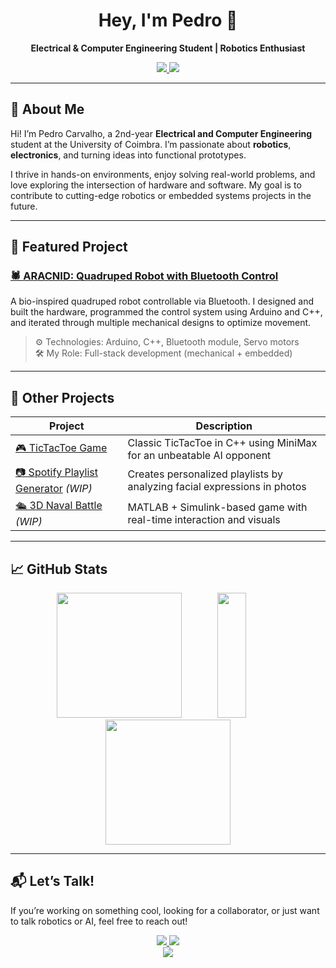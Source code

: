 <h1 align="center">Hey, I'm Pedro 👋</h1>
<p align="center"><strong>Electrical & Computer Engineering Student | Robotics Enthusiast</strong></p>

<p align="center">
  <a href="https://www.linkedin.com/in/pedro-carvalho-760678280/" target="_blank">
    <img src="https://img.shields.io/badge/LinkedIn-blue?style=for-the-badge&logo=linkedin&logoColor=white" />
  </a>
  <a href="mailto:pedrobcarvalho01@gmail.com">
    <img src="https://img.shields.io/badge/Gmail-D14836?style=for-the-badge&logo=gmail&logoColor=white" />
  </a>
</p>

---

## 🌟 About Me

Hi! I’m Pedro Carvalho, a 2nd-year **Electrical and Computer Engineering** student at the University of Coimbra. I’m passionate about **robotics**, **electronics**, and turning ideas into functional prototypes.

I thrive in hands-on environments, enjoy solving real-world problems, and love exploring the intersection of hardware and software. My goal is to contribute to cutting-edge robotics or embedded systems projects in the future.


---

## 🧠 Featured Project

### [🕷 ARACNID: Quadruped Robot with Bluetooth Control](https://github.com/pedrobcarvalho0601/ARACNID_PROJECT)

A bio-inspired quadruped robot controllable via Bluetooth. I designed and built the hardware, programmed the control system using Arduino and C++, and iterated through multiple mechanical designs to optimize movement.

> ⚙️ Technologies: Arduino, C++, Bluetooth module, Servo motors  
> 🛠 My Role: Full-stack development (mechanical + embedded)

---

## 📌 Other Projects

| Project | Description |
|--------|-------------|
| [🎮 TicTacToe Game](https://github.com/pedrobcarvalho0601/TicTacToe) | Classic TicTacToe in C++ using MiniMax for an unbeatable AI opponent |
| [📷 Spotify Playlist Generator](#) _(WIP)_ | Creates personalized playlists by analyzing facial expressions in photos |
| [🛳️ 3D Naval Battle](#) _(WIP)_ | MATLAB + Simulink-based game with real-time interaction and visuals |

---

## 📈 GitHub Stats

<div align="center">
  <img src="https://github-readme-stats.vercel.app/api?username=pedrobcarvalho0601&show_icons=true&theme=tokyonight&count_private=true&custom_title=My%20GitHub%20Stats" height="200"/>
  <img src="https://github-readme-stats.vercel.app/api/top-langs/?username=pedrobcarvalho0601&layout=compact&theme=tokyonight&langs_count=30" height="200" width="30%" />
  <br/>
  <img src="https://streak-stats.demolab.com?user=pedrobcarvalho0601&theme=tokyonight" height="200"/>
</div>

---

## 📬 Let’s Talk!

If you’re working on something cool, looking for a collaborator, or just want to talk robotics or AI, feel free to reach out!

<div align="center">
  <a href="https://www.linkedin.com/in/pedro-carvalho-760678280/" target="_blank">
    <img src="https://img.shields.io/badge/LinkedIn-blue?style=for-the-badge&logo=linkedin&logoColor=white" />
  </a>
  <a href="mailto:pedrobcarvalho01@gmail.com">
    <img src="https://img.shields.io/badge/Gmail-D14836?style=for-the-badge&logo=gmail&logoColor=white" />
  </a>
</div>

<div align="center">
  <img src="https://visitcount.itsvg.in/api?id=pedrobcarvalho0601&icon=2&color=0" />
</div>
